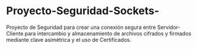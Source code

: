 # Proyecto-Seguridad-Sockets-
Proyecto de Seguridad para crear una conexión segura entre Servidor-Cliente para intercambio y almacenamiento de archivos cifrados y firmados mediante clave asimétrica y el uso de Certificados.
